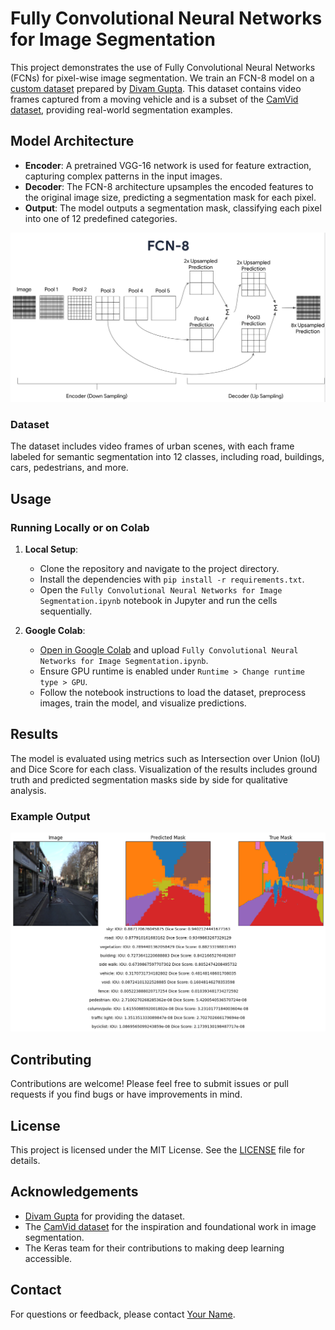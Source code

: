 # Fully Convolutional Neural Networks for Image Segmentation

This project demonstrates the use of Fully Convolutional Neural Networks (FCNs) for pixel-wise image segmentation. We train an FCN-8 model on a [custom dataset](https://drive.google.com/file/d/0B0d9ZiqAgFkiOHR1NTJhWVJMNEU/view?usp=sharing) prepared by [Divam Gupta](https://github.com/divamgupta/image-segmentation-keras). This dataset contains video frames captured from a moving vehicle and is a subset of the [CamVid dataset](http://mi.eng.cam.ac.uk/research/projects/VideoRec/CamVid/), providing real-world segmentation examples.

## Model Architecture

- **Encoder**: A pretrained VGG-16 network is used for feature extraction, capturing complex patterns in the input images.
- **Decoder**: The FCN-8 architecture upsamples the encoded features to the original image size, predicting a segmentation mask for each pixel.
- **Output**: The model outputs a segmentation mask, classifying each pixel into one of 12 predefined categories.

![Architecture](imgs/fcn_8_architecture.png)

### Dataset

The dataset includes video frames of urban scenes, with each frame labeled for semantic segmentation into 12 classes, including road, buildings, cars, pedestrians, and more.

## Usage

### Running Locally or on Colab

1. **Local Setup**:
   - Clone the repository and navigate to the project directory.
   - Install the dependencies with `pip install -r requirements.txt`.
   - Open the `Fully Convolutional Neural Networks for Image Segmentation.ipynb` notebook in Jupyter and run the cells sequentially.

2. **Google Colab**:
   - [Open in Google Colab](https://colab.research.google.com/) and upload `Fully Convolutional Neural Networks for Image Segmentation.ipynb`.
   - Ensure GPU runtime is enabled under `Runtime > Change runtime type > GPU`.
   - Follow the notebook instructions to load the dataset, preprocess images, train the model, and visualize predictions.

## Results

The model is evaluated using metrics such as Intersection over Union (IoU) and Dice Score for each class. Visualization of the results includes ground truth and predicted segmentation masks side by side for qualitative analysis.

### Example Output

![Example Output](imgs/results.png)

## Contributing

Contributions are welcome! Please feel free to submit issues or pull requests if you find bugs or have improvements in mind.

## License

This project is licensed under the MIT License. See the [LICENSE](LICENSE) file for details.

## Acknowledgements

- [Divam Gupta](https://github.com/divamgupta/image-segmentation-keras) for providing the dataset.
- The [CamVid dataset](http://mi.eng.cam.ac.uk/research/projects/VideoRec/CamVid/) for the inspiration and foundational work in image segmentation.
- The Keras team for their contributions to making deep learning accessible.

## Contact

For questions or feedback, please contact [Your Name](mailto:your.email@example.com).
